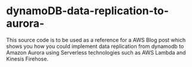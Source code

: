 # dynamoDB-data-replication-to-aurora-
This source code is to be used as a reference for a AWS Blog post which shows you how you could implement data replication from dynamodb to Amazon Aurora using Serverless technologies such as AWS Lambda and Kinesis Firehose. 
